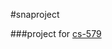 #snaproject

###project for [cs-579] 

[cs-579]:https://github.com/iit-cs579/main/tree/master/project
